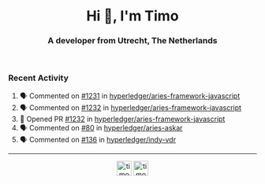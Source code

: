 <h1 align="center">Hi 👋, I'm Timo</h1>
<h3 align="center">A developer from Utrecht, The Netherlands</h3>
<br/>
<!-- https://github.com/rahuldkjain/github-profile-readme-generator --!>

<!--  <p align="left"><img src="https://github-readme-stats.vercel.app/api?username=timoglastra&show_icons=true&count_private=true&" alt="timoglastra" /></p> --!>

<!--
Github language stats
<p align="left"><img src="https://github-readme-stats.vercel.app/api/top-langs/?username=timoglastra&layout=compact" alt="timoglastra" /><p>
-->

<!-- Codestats language stats -->
<!-- <p align="left"><img src="https://codestats-readme.vercel.app/api/top-langs/?username=timoglastra&layout=compact&language_count=12" alt="timoglastra" /><p>    --!>
  
<h3>Recent Activity</h3>

<!--START_SECTION:activity-->
1. 🗣 Commented on [#1231](https://github.com/hyperledger/aries-framework-javascript/issues/1231) in [hyperledger/aries-framework-javascript](https://github.com/hyperledger/aries-framework-javascript)
2. 🗣 Commented on [#1232](https://github.com/hyperledger/aries-framework-javascript/issues/1232) in [hyperledger/aries-framework-javascript](https://github.com/hyperledger/aries-framework-javascript)
3. 💪 Opened PR [#1232](https://github.com/hyperledger/aries-framework-javascript/pull/1232) in [hyperledger/aries-framework-javascript](https://github.com/hyperledger/aries-framework-javascript)
4. 🗣 Commented on [#80](https://github.com/hyperledger/aries-askar/issues/80) in [hyperledger/aries-askar](https://github.com/hyperledger/aries-askar)
5. 🗣 Commented on [#136](https://github.com/hyperledger/indy-vdr/issues/136) in [hyperledger/indy-vdr](https://github.com/hyperledger/indy-vdr)
<!--END_SECTION:activity-->

---

<p align="center">
<a href="https://twitter.com/timoglastra" target="blank"><img align="center" src="https://cdn.jsdelivr.net/npm/simple-icons@3.0.1/icons/twitter.svg" alt="timoglastra" height="30" width="30" /></a>
<a href="https://linkedin.com/in/timoglastra" target="blank"><img align="center" src="https://cdn.jsdelivr.net/npm/simple-icons@3.0.1/icons/linkedin.svg" alt="timoglastra" height="30" width="30" /></a>
</p>



